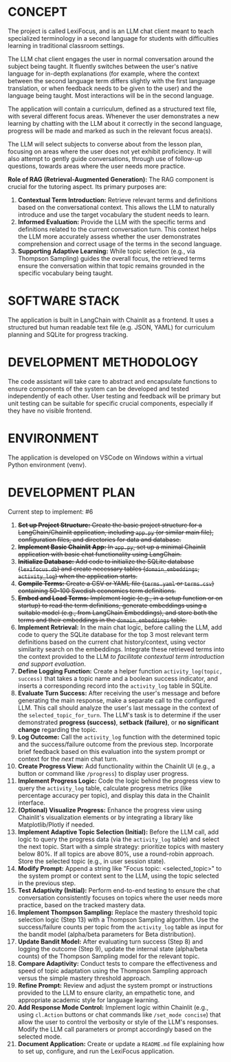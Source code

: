 # CONCEPT

The project is called LexiFocus, and is an LLM chat client meant to teach specialized terminology in a second language for students with difficulties learning in traditional classroom settings.

The LLM chat client engages the user in normal conversation around the subject being taught. It fluently switches between the user's native language for in-depth explanations (for example, where the context between the second language term differs slightly with the first language translation, or when feedback needs to be given to the user) and the language being taught. Most interactions will be in the second language.

The application will contain a curriculum, defined as a structured text file, with several different focus areas. Whenever the user demonstrates a new learning by chatting with the LLM about it correctly in the second language, progress will be made and marked as such in the relevant focus area(s).

The LLM will select subjects to converse about from the lesson plan, focusing on areas where the user does not yet exhibit proficiency. It will also attempt to gently guide conversations, through use of follow-up questions, towards areas where the user needs more practice.

**Role of RAG (Retrieval-Augmented Generation):**
The RAG component is crucial for the tutoring aspect. Its primary purposes are:
1.  **Contextual Term Introduction:** Retrieve relevant terms and definitions based on the conversational context. This allows the LLM to naturally introduce and use the target vocabulary the student needs to learn.
2.  **Informed Evaluation:** Provide the LLM with the specific terms and definitions related to the current conversation turn. This context helps the LLM more accurately assess whether the user demonstrates comprehension and correct usage of the terms in the second language.
3.  **Supporting Adaptive Learning:** While topic selection (e.g., via Thompson Sampling) guides the overall focus, the retrieved terms ensure the conversation within that topic remains grounded in the specific vocabulary being taught.

# SOFTWARE STACK

The application is built in LangChain with Chainlit as a frontend.
It uses a structured but human readable text file (e.g. JSON, YAML) for curriculum planning and SQLite for progress tracking.

# DEVELOPMENT METHODOLOGY

The code assistant will take care to abstract and encapsulate functions to ensure components of the system can be developed and tested independently of each other. User testing and feedback will be primary but unit testing can be suitable for specific crucial components, especially if they have no visible frontend.

# ENVIRONMENT

The application is developed on VSCode on Windows within a virtual Python environment (venv).

# DEVELOPMENT PLAN

Current step to implement: #6

1.  ~~**Set up Project Structure:** Create the basic project structure for a LangChain/Chainlit application, including `app.py` (or similar main file), configuration files, and directories for data and database.~~
2.  ~~**Implement Basic Chainlit App:** In `app.py`, set up a minimal Chainlit application with basic chat functionality using LangChain.~~
3.  ~~**Initialize Database:** Add code to initialize the SQLite database (`lexifocus.db`) and create necessary tables (`domain_embeddings`, `activity_log`) when the application starts.~~
4.  ~~**Compile Terms:** Create a CSV or YAML file (`terms.yaml` or `terms.csv`) containing 50-100 Swedish economics term definitions.~~
5.  ~~**Embed and Load Terms:** Implement logic (e.g., in a setup function or on startup) to read the term definitions, generate embeddings using a suitable model (e.g., from LangChain Embeddings), and store both the terms and their embeddings in the `domain_embeddings` table.~~
6.  **Implement Retrieval:** In the main chat logic, before calling the LLM, add code to query the SQLite database for the top 3 most relevant term definitions based on the current chat history/context, using vector similarity search on the embeddings. Integrate these retrieved terms into the context provided to the LLM *to facilitate contextual term introduction and support evaluation*.
7.  **Define Logging Function:** Create a helper function `activity_log(topic, success)` that takes a topic name and a boolean success indicator, and inserts a corresponding record into the `activity_log` table in SQLite.
8.  **Evaluate Turn Success:** After receiving the user's message and before generating the main response, make a separate call to the configured LLM. This call should analyze the user's last message in the context of the `selected_topic_for_turn`. The LLM's task is to determine if the user demonstrated **progress (success)**, **setback (failure)**, or **no significant change** regarding the topic.
9.  **Log Outcome:** Call the `activity_log` function with the determined topic and the success/failure outcome from the previous step. Incorporate brief feedback based on this evaluation into the system prompt or context for the *next* main chat turn.
10. **Create Progress View:** Add functionality within the Chainlit UI (e.g., a button or command like `/progress`) to display user progress.
11. **Implement Progress Logic:** Code the logic behind the progress view to query the `activity_log` table, calculate progress metrics (like percentage accuracy per topic), and display this data in the Chainlit interface.
12. **(Optional) Visualize Progress:** Enhance the progress view using Chainlit's visualization elements or by integrating a library like Matplotlib/Plotly if needed.
13. **Implement Adaptive Topic Selection (Initial):** Before the LLM call, add logic to query the progress data (via the `activity_log` table) and select the next topic. Start with a simple strategy: prioritize topics with mastery below 80%. If all topics are above 80%, use a round-robin approach. Store the selected topic (e.g., in user session state).
14. **Modify Prompt:** Append a string like "Focus topic: <selected_topic>" to the system prompt or context sent to the LLM, using the topic selected in the previous step.
15. **Test Adaptivity (Initial):** Perform end-to-end testing to ensure the chat conversation consistently focuses on topics where the user needs more practice, based on the tracked mastery data.
16. **Implement Thompson Sampling:** Replace the mastery threshold topic selection logic (Step 13) with a Thompson Sampling algorithm. Use the success/failure counts per topic from the `activity_log` table as input for the bandit model (alpha/beta parameters for Beta distribution).
17. **Update Bandit Model:** After evaluating turn success (Step 8) and logging the outcome (Step 9), update the internal state (alpha/beta counts) of the Thompson Sampling model for the relevant topic.
18. **Compare Adaptivity:** Conduct tests to compare the effectiveness and speed of topic adaptation using the Thompson Sampling approach versus the simple mastery threshold approach.
19. **Refine Prompt:** Review and adjust the system prompt or instructions provided to the LLM to ensure clarity, an empathetic tone, and appropriate academic style for language learning.
20. **Add Response Mode Control:** Implement logic within Chainlit (e.g., using `cl.Action` buttons or chat commands like `/set_mode concise`) that allow the user to control the verbosity or style of the LLM's responses. Modify the LLM call parameters or prompt accordingly based on the selected mode.
21. **Document Application:** Create or update a `README.md` file explaining how to set up, configure, and run the LexiFocus application.